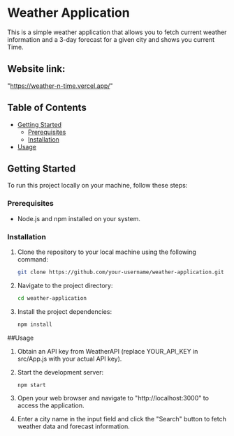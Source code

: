 # Weather Application

This is a simple weather application that allows you to fetch current weather information and a 3-day forecast for a given city and shows you current Time.

## Website link:
"https://weather-n-time.vercel.app/"

## Table of Contents

- [Getting Started](#getting-started)
  - [Prerequisites](#prerequisites)
  - [Installation](#installation)
- [Usage](#usage)

## Getting Started

To run this project locally on your machine, follow these steps:

### Prerequisites

- Node.js and npm installed on your system.

### Installation

1. Clone the repository to your local machine using the following command:

   ```sh
   git clone https://github.com/your-username/weather-application.git

2. Navigate to the project directory:

   ```sh
   cd weather-application
3. Install the project dependencies:

   ```sh
   npm install
   
##Usage
1. Obtain an API key from WeatherAPI (replace YOUR_API_KEY in src/App.js with your actual API key).

2. Start the development server:

   ```sh
   npm start
3. Open your web browser and navigate to "http://localhost:3000" to access the application.
4. Enter a city name in the input field and click the "Search" button to fetch weather data and forecast information.
   
